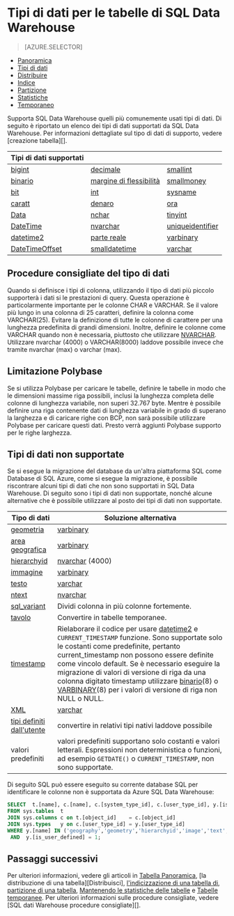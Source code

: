 <properties
   pageTitle="Tipi di dati per le tabelle di SQL Data Warehouse | Microsoft Azure"
   description="Guida introduttiva di tipi di dati per tabelle Warehouse dati di SQL Azure."
   services="sql-data-warehouse"
   documentationCenter="NA"
   authors="jrowlandjones"
   manager="barbkess"
   editor=""/>

<tags
   ms.service="sql-data-warehouse"
   ms.devlang="NA"
   ms.topic="article"
   ms.tgt_pltfrm="NA"
   ms.workload="data-services"
   ms.date="06/29/2016"
   ms.author="jrj;barbkess;sonyama"/>

# <a name="data-types-for-tables-in-sql-data-warehouse"></a>Tipi di dati per le tabelle di SQL Data Warehouse

> [AZURE.SELECTOR]
- [Panoramica][]
- [Tipi di dati][]
- [Distribuire][]
- [Indice][]
- [Partizione][]
- [Statistiche][]
- [Temporaneo][]

Supporta SQL Data Warehouse quelli più comunemente usati tipi di dati.  Di seguito è riportato un elenco dei tipi di dati supportati da SQL Data Warehouse.  Per informazioni dettagliate sul tipo di dati di supporto, vedere [creazione tabella][].

|**Tipi di dati supportati**|||
|---|---|---|
[bigint][]|[decimale][]|[smallint][]|
[binario][]|[margine di flessibilità][]|[smallmoney][]|
[bit][]|[int][]|[sysname][]|
[caratt][]|[denaro][]|[ora][]|
[Data][]|[nchar][]|[tinyint][]|
[DateTime][]|[nvarchar][]|[uniqueidentifier][]|
[datetime2][]|[parte reale][]|[varbinary][]|
[DateTimeOffset][]|[smalldatetime][]|[varchar][]|


## <a name="data-type-best-practices"></a>Procedure consigliate del tipo di dati

 Quando si definisce i tipi di colonna, utilizzando il tipo di dati più piccolo supporterà i dati si le prestazioni di query. Questa operazione è particolarmente importante per le colonne CHAR e VARCHAR. Se il valore più lungo in una colonna di 25 caratteri, definire la colonna come VARCHAR(25). Evitare la definizione di tutte le colonne di carattere per una lunghezza predefinita di grandi dimensioni. Inoltre, definire le colonne come VARCHAR quando non è necessaria, piuttosto che utilizzare [NVARCHAR][].  Utilizzare nvarchar (4000) o VARCHAR(8000) laddove possibile invece che tramite nvarchar (max) o varchar (max).

## <a name="polybase-limitation"></a>Limitazione Polybase

Se si utilizza Polybase per caricare le tabelle, definire le tabelle in modo che le dimensioni massime riga possibili, inclusi la lunghezza completa delle colonne di lunghezza variabile, non superi 32.767 byte.  Mentre è possibile definire una riga contenente dati di lunghezza variabile in grado di superano la larghezza e di caricare righe con BCP, non sarà possibile utilizzare Polybase per caricare questi dati.  Presto verrà aggiunti Polybase supporto per le righe larghezza.

## <a name="unsupported-data-types"></a>Tipi di dati non supportate

Se si esegue la migrazione del database da un'altra piattaforma SQL come Database di SQL Azure, come si esegue la migrazione, è possibile riscontrare alcuni tipi di dati che non sono supportati in SQL Data Warehouse.  Di seguito sono i tipi di dati non supportate, nonché alcune alternative che è possibile utilizzare al posto dei tipi di dati non supportate.

|Tipo di dati|Soluzione alternativa|
|---|---|
|[geometria][]|[varbinary][]|
|[area geografica][]|[varbinary][]|
|[hierarchyid][]|[nvarchar][] (4000)|
|[immagine][ntext,text,image]|[varbinary][]|
|[testo][ntext,text,image]|[varchar][]|
|[ntext][ntext,text,image]|[nvarchar][]|
|[sql_variant][]|Dividi colonna in più colonne fortemente.|
|[tavolo][]|Convertire in tabelle temporanee.|
|[timestamp][]|Rielaborare il codice per usare [datetime2][] e `CURRENT_TIMESTAMP` funzione.  Sono supportate solo le costanti come predefinite, pertanto current_timestamp non possono essere definite come vincolo default. Se è necessario eseguire la migrazione di valori di versione di riga da una colonna digitato timestamp utilizzare [binario][](8) o [VARBINARY][binario](8) per i valori di versione di riga non NULL o NULL.|
|[XML][]|[varchar][]|
|[tipi definiti dall'utente][]|convertire in relativi tipi nativi laddove possibile|
|valori predefiniti|valori predefiniti supportano solo costanti e valori letterali.  Espressioni non deterministica o funzioni, ad esempio `GETDATE()` o `CURRENT_TIMESTAMP`, non sono supportate.|

Di seguito SQL può essere eseguito su corrente database SQL per identificare le colonne non è supportata da Azure SQL Data Warehouse:

```sql
SELECT  t.[name], c.[name], c.[system_type_id], c.[user_type_id], y.[is_user_defined], y.[name]
FROM sys.tables  t
JOIN sys.columns c on t.[object_id]    = c.[object_id]
JOIN sys.types   y on c.[user_type_id] = y.[user_type_id]
WHERE y.[name] IN ('geography','geometry','hierarchyid','image','text','ntext','sql_variant','timestamp','xml')
 AND  y.[is_user_defined] = 1;
```

## <a name="next-steps"></a>Passaggi successivi

Per ulteriori informazioni, vedere gli articoli in [Tabella Panoramica][Panoramica], [la distribuzione di una tabella][Distribuisci], [l'indicizzazione di una tabella di][indice], [partizione di una tabella][partizione], [Mantenendo le statistiche delle tabelle][statistiche] e [Tabelle temporanee][temporaneo].  Per ulteriori informazioni sulle procedure consigliate, vedere [SQL dati Warehouse procedure consigliate][].

<!--Image references-->

<!--Article references-->
[Panoramica]: ./sql-data-warehouse-tables-overview.md
[Tipi di dati]: ./sql-data-warehouse-tables-data-types.md
[Distribuire]: ./sql-data-warehouse-tables-distribute.md
[Indice]: ./sql-data-warehouse-tables-index.md
[Partizione]: ./sql-data-warehouse-tables-partition.md
[Statistiche]: ./sql-data-warehouse-tables-statistics.md
[Temporaneo]: ./sql-data-warehouse-tables-temporary.md
[Procedure consigliate Warehouse dati SQL]: ./sql-data-warehouse-best-practices.md

<!--MSDN references-->

<!--Other Web references-->
[Crea tabella]: https://msdn.microsoft.com/library/mt203953.aspx
[bigint]: https://msdn.microsoft.com/library/ms187745.aspx
[binario]: https://msdn.microsoft.com/library/ms188362.aspx
[bit]: https://msdn.microsoft.com/library/ms177603.aspx
[caratt]: https://msdn.microsoft.com/library/ms176089.aspx
[Data]: https://msdn.microsoft.com/library/bb630352.aspx
[DateTime]: https://msdn.microsoft.com/library/ms187819.aspx
[datetime2]: https://msdn.microsoft.com/library/bb677335.aspx
[DateTimeOffset]: https://msdn.microsoft.com/library/bb630289.aspx
[decimale]: https://msdn.microsoft.com/library/ms187746.aspx
[margine di flessibilità]: https://msdn.microsoft.com/library/ms173773.aspx
[geometria]: https://msdn.microsoft.com/library/cc280487.aspx
[area geografica]: https://msdn.microsoft.com/library/cc280766.aspx
[hierarchyid]: https://msdn.microsoft.com/library/bb677290.aspx
[int]: https://msdn.microsoft.com/library/ms187745.aspx
[denaro]: https://msdn.microsoft.com/library/ms179882.aspx
[nchar]: https://msdn.microsoft.com/library/ms186939.aspx
[nvarchar]: https://msdn.microsoft.com/library/ms186939.aspx
[ntext,text,image]: https://msdn.microsoft.com/library/ms187993.aspx
[parte reale]: https://msdn.microsoft.com/library/ms173773.aspx
[smalldatetime]: https://msdn.microsoft.com/library/ms182418.aspx
[smallint]: https://msdn.microsoft.com/library/ms187745.aspx
[smallmoney]: https://msdn.microsoft.com/library/ms179882.aspx
[sql_variant]: https://msdn.microsoft.com/library/ms173829.aspx
[sysname]: https://msdn.microsoft.com/library/ms186939.aspx
[tavolo]: https://msdn.microsoft.com/library/ms175010.aspx
[ora]: https://msdn.microsoft.com/library/bb677243.aspx
[timestamp]: https://msdn.microsoft.com/library/ms182776.aspx
[tinyint]: https://msdn.microsoft.com/library/ms187745.aspx
[uniqueidentifier]: https://msdn.microsoft.com/library/ms187942.aspx
[varbinary]: https://msdn.microsoft.com/library/ms188362.aspx
[varchar]: https://msdn.microsoft.com/library/ms186939.aspx
[XML]: https://msdn.microsoft.com/library/ms187339.aspx
[tipi definiti dall'utente]: https://msdn.microsoft.com/library/ms131694.aspx
